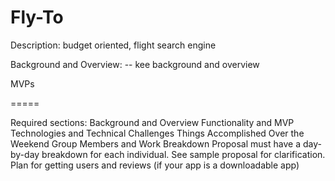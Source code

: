 # Fly-To

Description: budget oriented, flight search engine

Background and Overview:
-- kee background and overview 


MVPs


=====

Required sections:
Background and Overview
Functionality and MVP
Technologies and Technical Challenges
Things Accomplished Over the Weekend
Group Members and Work Breakdown
Proposal must have a day-by-day breakdown for each individual. See sample proposal for clarification.
Plan for getting users and reviews (if your app is a downloadable app)
